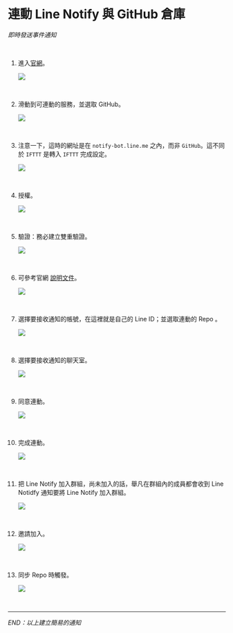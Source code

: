 # 連動 Line Notify 與 GitHub 倉庫

_即時發送事件通知_

<br>

1. 進入[官網](https://notify-bot.line.me/zh_TW/)。

   ![](images/img_11.png)

<br>

2. 滑動到可連動的服務，並選取 GitHub。

   ![](images/img_10.png)

<br>

3. 注意一下，這時的網址是在 `notify-bot.line.me` 之內，而非 `GitHub`。這不同於 `IFTTT` 是轉入 `IFTTT` 完成設定。

   ![](images/img_14.png)

<br>

4. 授權。

   ![](images/img_01.png)

<br>

5. 驗證：務必建立雙重驗證。

   ![](images/img_02.png)

<br>

6. 可參考官網 [說明文件](https://docs.github.com/en/webhooks)。

   ![](images/img_03.png)

<br>

7. 選擇要接收通知的帳號，在這裡就是自己的 Line ID；並選取連動的 Repo 。

   ![](images/img_04.png)

<br>

8. 選擇要接收通知的聊天室。

   ![](images/img_05.png)

<br>

9. 同意連動。

   ![](images/img_06.png)

<br>

10. 完成連動。

      ![](images/img_07.png)

<br>

11. 把 Line Notify 加入群組，尚未加入的話，舉凡在群組內的成員都會收到 Line Notidfy 通知要將 Line Notify 加入群組。

      ![](images/img_08.png)

<br>

12. 邀請加入。

      ![](images/img_12.png)

<br>

13. 同步 Repo 時觸發。

      ![](images/img_13.png)

<br>

___

_END：以上建立簡易的通知_